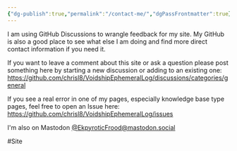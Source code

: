 ```yaml
---
{"dg-publish":true,"permalink":"/contact-me/","dgPassFrontmatter":true}
---
```


I am using GitHub Discussions to wrangle feedback for my site. My GitHub is also a good place to see what else I am doing and find more direct contact information if you need it.

If you want to leave a comment about this site or ask a question please post something here by starting a new discussion or adding to an existing one:
https://github.com/chrisl8/VoidshipEphemeralLog/discussions/categories/general

If you see a real error in one of my pages, especially knowledge base type pages, feel free to open an Issue here:
https://github.com/chrisl8/VoidshipEphemeralLog/issues

I'm also on Mastodon
<a rel="me" href="https://mastodon.social/@EkpyroticFrood">@EkpyroticFrood@mastodon.social</a>

#Site 